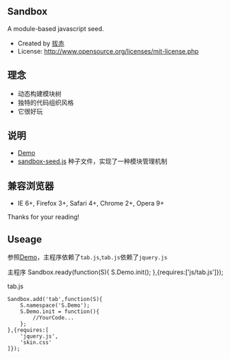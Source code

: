 ﻿## Sandbox

A module-based javascript seed.
 
- Created by [拔赤](http://jayli.github.com)
- License: http://www.opensource.org/licenses/mit-license.php

## 理念

- 动态构建模块树
- 独特的代码组织风格
- 它很好玩

## 说明

- [Demo](http://jayli.github.com/sandbox/examples/jq-tab.html)
- [sandbox-seed.js](https://github.com/jayli/sandbox/blob/master/core/sandbox-seed.js)	种子文件，实现了一种模块管理机制

## 兼容浏览器
- IE 6+, Firefox 3+, Safari 4+, Chrome 2+, Opera 9+

Thanks for your reading!

## Useage

参照[Demo](http://jayli.github.com/sandbox/examples/jq-tab.html)，主程序依赖了`tab.js`,`tab.js`依赖了`jquery.js`

主程序
	Sandbox.ready(function(S){
		S.Demo.init();
	},{requires:['js/tab.js']});

tab.js

	Sandbox.add('tab',function(S){
		S.namespace('S.Demo');
		S.Demo.init = function(){
			//YourCode...
		};
	},{requires:[
		'jquery.js',
		'skin.css'
	]});
